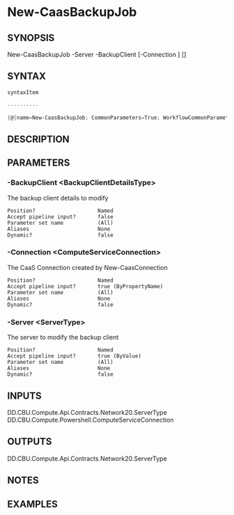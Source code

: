 ﻿New-CaasBackupJob
===================

## SYNOPSIS

New-CaasBackupJob -Server <ServerType> -BackupClient <BackupClientDetailsType> [-Connection <ComputeServiceConnection>] [<CommonParameters>]


## SYNTAX
```powershell
syntaxItem                                                                                                   

----------                                                                                                   

{@{name=New-CaasBackupJob; CommonParameters=True; WorkflowCommonParameters=False; parameter=System.Object[]}}
```

## DESCRIPTION


## PARAMETERS
### -BackupClient &lt;BackupClientDetailsType&gt;
The backup client details to modify
```
Position?                    Named
Accept pipeline input?       false
Parameter set name           (All)
Aliases                      None
Dynamic?                     false
```
 
### -Connection &lt;ComputeServiceConnection&gt;
The CaaS Connection created by New-CaasConnection
```
Position?                    Named
Accept pipeline input?       true (ByPropertyName)
Parameter set name           (All)
Aliases                      None
Dynamic?                     false
```
 
### -Server &lt;ServerType&gt;
The server to modify the backup client
```
Position?                    Named
Accept pipeline input?       true (ByValue)
Parameter set name           (All)
Aliases                      None
Dynamic?                     false
```

## INPUTS
DD.CBU.Compute.Api.Contracts.Network20.ServerType
DD.CBU.Compute.Powershell.ComputeServiceConnection


## OUTPUTS
DD.CBU.Compute.Api.Contracts.Network20.ServerType


## NOTES


## EXAMPLES
